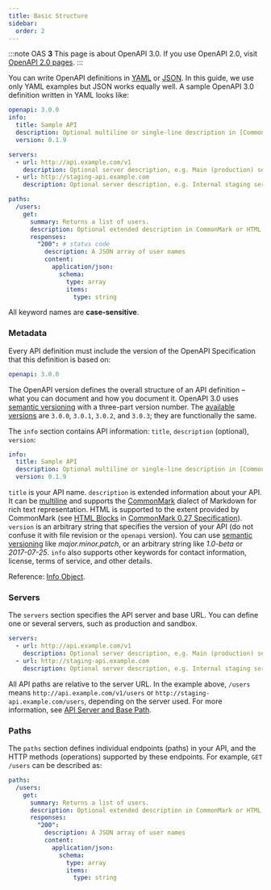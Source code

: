 ```yaml
---
title: Basic Structure
sidebar:
  order: 2
---
```


:::note
OAS **3** This page is about OpenAPI 3.0. If you use OpenAPI 2.0, visit [OpenAPI 2.0 pages](/specification/v2_0/basic-structure/).
:::

You can write OpenAPI definitions in [YAML](https://en.wikipedia.org/wiki/YAML) or [JSON](https://en.wikipedia.org/wiki/JSON). In this guide, we use only YAML examples but JSON works equally well. A sample OpenAPI 3.0 definition written in YAML looks like:

```yaml
openapi: 3.0.0
info:
  title: Sample API
  description: Optional multiline or single-line description in [CommonMark](http://commonmark.org/help/) or HTML.
  version: 0.1.9

servers:
  - url: http://api.example.com/v1
    description: Optional server description, e.g. Main (production) server
  - url: http://staging-api.example.com
    description: Optional server description, e.g. Internal staging server for testing

paths:
  /users:
    get:
      summary: Returns a list of users.
      description: Optional extended description in CommonMark or HTML.
      responses:
        "200": # status code
          description: A JSON array of user names
          content:
            application/json:
              schema:
                type: array
                items:
                  type: string
```

All keyword names are **case-sensitive**.

### Metadata

Every API definition must include the version of the OpenAPI Specification that this definition is based on:

```yml
openapi: 3.0.0
```

The OpenAPI version defines the overall structure of an API definition – what you can document and how you document it. OpenAPI 3.0 uses [semantic versioning](http://semver.org/) with a three-part version number. The [available versions](https://github.com/OAI/OpenAPI-Specification/releases) are `3.0.0`, `3.0.1`, `3.0.2`, and `3.0.3`; they are functionally the same.

The `info` section contains API information: `title`, `description` (optional), `version`:

```yaml
info:
  title: Sample API
  description: Optional multiline or single-line description in [CommonMark](http://commonmark.org/help/) or HTML.
  version: 0.1.9
```

`title` is your API name. `description` is extended information about your API. It can be [multiline](http://stackoverflow.com/a/21699210) and supports the [CommonMark](http://commonmark.org/help/) dialect of Markdown for rich text representation. HTML is supported to the extent provided by CommonMark (see [HTML Blocks](http://spec.commonmark.org/0.27/) in [CommonMark 0.27 Specification](http://spec.commonmark.org/0.27/)). `version` is an arbitrary string that specifies the version of your API (do not confuse it with file revision or the `openapi` version). You can use [semantic versioning](http://semver.org/) like _major.minor.patch_, or an arbitrary string like _1.0-beta_ or _2017-07-25_. `info` also supports other keywords for contact information, license, terms of service, and other details.

Reference: [Info Object](https://github.com/OAI/OpenAPI-Specification/blob/master/versions/3.0.3.md#infoObject).

### Servers

The `servers` section specifies the API server and base URL. You can define one or several servers, such as production and sandbox.

```yml
servers:
  - url: http://api.example.com/v1
    description: Optional server description, e.g. Main (production) server
  - url: http://staging-api.example.com
    description: Optional server description, e.g. Internal staging server for testing
```

All API paths are relative to the server URL. In the example above, `/users` means `http://api.example.com/v1/users` or `http://staging-api.example.com/users`, depending on the server used. For more information, see [API Server and Base Path](/specification/api-host-and-base-path/).

### Paths

The `paths` section defines individual endpoints (paths) in your API, and the HTTP methods (operations) supported by these endpoints. For example, `GET /users` can be described as:

```yaml
paths:
  /users:
    get:
      summary: Returns a list of users.
      description: Optional extended description in CommonMark or HTML
      responses:
        "200":
          description: A JSON array of user names
          content:
            application/json:
              schema:
                type: array
                items:
                  type: string
```
